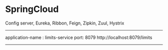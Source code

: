 # SpringCloud
Config server, Eureka, Ribbon, Feign, Zipkin, Zuul, Hystrix

------------------------
application-name : limits-service
port: 8079
http://localhost:8079/limits

------------------------